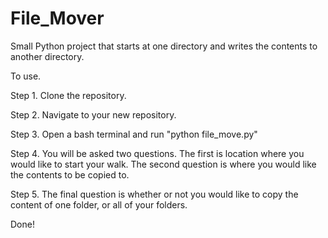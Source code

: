 # File_Mover

Small Python project that starts at one directory and writes the contents to another directory.

To use.

Step 1. Clone the repository.

Step 2. Navigate to your new repository. 

Step 3. Open a bash terminal and run "python file_move.py"

Step 4. You will be asked two questions. The first is location where you would like to start your walk. The second question is where you would like the contents to be copied to. 

Step 5. The final question is whether or not you would like to copy the content of one folder, or all of your folders. 

Done!